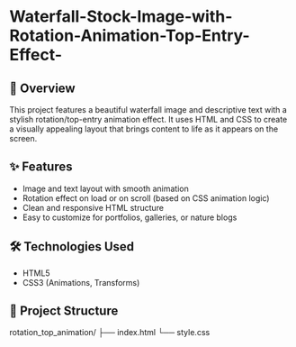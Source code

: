 # Waterfall-Stock-Image-with-Rotation-Animation-Top-Entry-Effect-


## 🌊 Overview
This project features a beautiful waterfall image and descriptive text with a stylish rotation/top-entry animation effect. It uses HTML and CSS to create a visually appealing layout that brings content to life as it appears on the screen.

## ✨ Features
- Image and text layout with smooth animation
- Rotation effect on load or on scroll (based on CSS animation logic)
- Clean and responsive HTML structure
- Easy to customize for portfolios, galleries, or nature blogs

## 🛠️ Technologies Used
- HTML5
- CSS3 (Animations, Transforms)

## 📁 Project Structure

rotation_top_animation/ ├── index.html └── style.css
